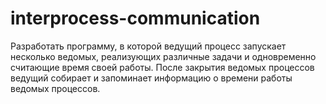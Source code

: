 # interprocess-communication
Разработать программу, в которой ведущий процесс запускает несколько ведомых, реализующих различные задачи и одновременно считающие время своей работы. После закрытия ведомых процессов ведущий собирает и запоминает информацию о времени работы ведомых процессов.
